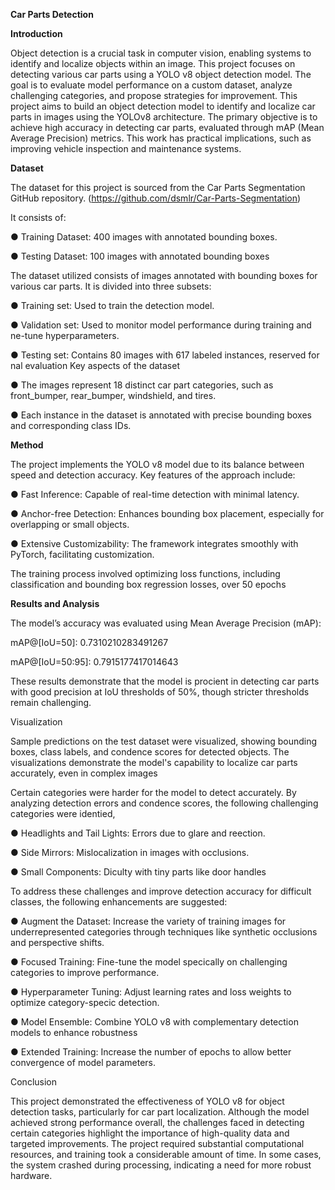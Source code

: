**Car Parts Detection**

**Introduction**

Object detection is a crucial task in computer vision, enabling systems to identify and localize
objects within an image. This project focuses on detecting various car parts using a YOLO v8
object detection model. The goal is to evaluate model performance on a custom dataset, analyze
challenging categories, and propose strategies for improvement. This project aims to build an
object detection model to identify and localize car parts in images using the YOLOv8 architecture.
The primary objective is to achieve high accuracy in detecting car parts, evaluated through mAP
(Mean Average Precision) metrics. This work has practical implications, such as improving vehicle
inspection and maintenance systems.


**Dataset**

The dataset for this project is sourced from the Car Parts Segmentation GitHub repository. (https://github.com/dsmlr/Car-Parts-Segmentation)

It consists of:

● Training Dataset: 400 images with annotated bounding boxes.

● Testing Dataset: 100 images with annotated bounding boxes


The dataset utilized consists of images annotated with bounding boxes for various car parts. It is
divided into three subsets:

● Training set: Used to train the detection model.

● Validation set: Used to monitor model performance during training and ne-tune
hyperparameters.

● Testing set: Contains 80 images with 617 labeled instances, reserved for nal evaluation
Key aspects of the dataset

● The images represent 18 distinct car part categories, such as front_bumper,
rear_bumper, windshield, and tires.

● Each instance in the dataset is annotated with precise bounding boxes and corresponding
class IDs.

**Method**

The project implements the YOLO v8 model due to its balance between speed and detection
accuracy. Key features of the approach include:

● Fast Inference: Capable of real-time detection with minimal latency.

● Anchor-free Detection: Enhances bounding box placement, especially for overlapping
or small objects.

● Extensive Customizability: The framework integrates smoothly with PyTorch,
facilitating customization.

The training process involved optimizing loss functions, including classification and
bounding box regression losses, over 50 epochs

**Results and Analysis**

The model’s accuracy was evaluated using Mean Average Precision (mAP):

mAP@[IoU=50]: 0.7310210283491267

mAP@[IoU=50:95]: 0.7915177417014643

These results demonstrate that the model is procient in detecting car parts with good
precision at IoU thresholds of 50%, though stricter thresholds remain challenging.


Visualization

Sample predictions on the test dataset were visualized, showing bounding boxes, class
labels, and condence scores for detected objects. The visualizations demonstrate the
model's capability to localize car parts accurately, even in complex images


Certain categories were harder for the model to detect accurately. By analyzing detection
errors and condence scores, the following challenging categories were identied,

● Headlights and Tail Lights: Errors due to glare and reection.

● Side Mirrors: Mislocalization in images with occlusions.

● Small Components: Diculty with tiny parts like door handles

To address these challenges and improve detection accuracy for difficult classes, the following
enhancements are suggested:

● Augment the Dataset: Increase the variety of training images for underrepresented
categories through techniques like synthetic occlusions and perspective shifts.

● Focused Training: Fine-tune the model specically on challenging categories to improve
performance.

● Hyperparameter Tuning: Adjust learning rates and loss weights to optimize
category-specic detection.

● Model Ensemble: Combine YOLO v8 with complementary detection models to enhance
robustness

● Extended Training: Increase the number of epochs to allow better convergence of model
parameters.

Conclusion

This project demonstrated the effectiveness of YOLO v8 for object detection tasks,
particularly for car part localization. Although the model achieved strong
performance overall, the challenges faced in detecting certain categories highlight
the importance of high-quality data and targeted improvements. The project
required substantial computational resources, and training took a considerable
amount of time. In some cases, the system crashed during processing, indicating a
need for more robust hardware.
